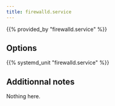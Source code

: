 ```yaml
---
title: firewalld.service
---
```


{{% provided_by "firewalld.service" %}}

## Options

{{% systemd_unit "firewalld.service" %}}

## Additionnal notes

Nothing here.